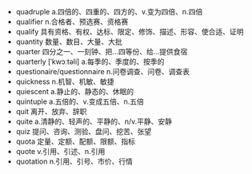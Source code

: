 - quadruple a.四倍的、四重的、四方的、v.变为四倍、n.四倍
- qualifier n.合格者、预选赛、资格赛
- qualify 具有资格、有权、达标、限定、修饰、描述、形容、使合适、证明
- quantity 数量、数目、大量、大批
- quarter 四分之一、一刻钟、把...四等份、给...提供食宿
- quarterly [ˈkwɔːtəli] a.每季的、季度的、按季的
- questionaire/questionnaire n.问卷调查、问卷、调查表
- quickness n.机智、机敏、敏捷
- quiescent a.静止的、静态的、休眠的
- quintuple a.五倍的、v.变成五倍、n.五倍
- quit 离开、放弃、辞职
- quite a.清静的、轻声的、平静的、n/v.平静、安静
- quiz 提问、咨询、测验、盘问、挖苦、张望
- quota 定量、定额、配额、限额、指标
- quote v.引用、引述、n.引用
- quotation n.引用、引号、市价、行情